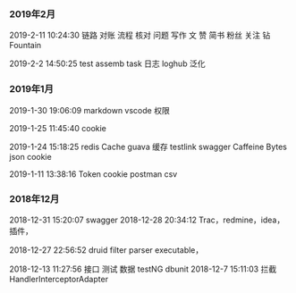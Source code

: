 
### 2019年2月

2019-2-11 10:24:30
 链路 对账 流程 核对 问题 写作 文 赞 简书 粉丝 关注 钻 Fountain



2019-2-2 14:50:25
test assemb task 日志 loghub 泛化 

### 2019年1月

2019-1-30 19:06:09
markdown vscode 权限 

2019-1-25 11:45:40
 cookie
 
2019-1-24 15:18:25
redis Cache guava 缓存 testlink swagger Caffeine Bytes json cookie

2019-1-11 13:38:16
Token cookie postman csv 

### 2018年12月
2018-12-31 15:20:07
swagger
2018-12-28 20:34:12
Trac，redmine，idea，插件，

2018-12-27 22:56:52
druid filter parser executable，

2018-12-13 11:27:56
接口 测试 数据 testNG dbunit
2018-12-7 15:11:03
拦截 HandlerInterceptorAdapter


